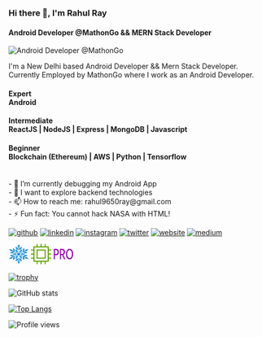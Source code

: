 ### Hi there 👋, I'm Rahul Ray
#### Android Developer @MathonGo && MERN Stack Developer
![Android Developer @MathonGo](https://user-images.githubusercontent.com/31301266/150575330-f09da809-4dfe-4c0f-aa78-8a3f80af67bb.png)

I'm a New Delhi based Android Developer && Mern Stack Developer. Currently Employed by MathonGo where I work as an Android Developer.

#### Expert <br>Android
  
#### Intermediate <br>ReactJS | NodeJS | Express | MongoDB | Javascript

#### Beginner <br> Blockchain (Ethereum) | AWS | Python | Tensorflow 
<br>
- 🔭 I’m currently debugging my Android App<br>
- 💬 I want to explore backend technologies <br>
- 📫 How to reach me: rahul9650ray@gmail.com <br>
- ⚡ Fun fact: You cannot hack NASA with HTML!





[<img src='https://cdn.jsdelivr.net/npm/simple-icons@3.0.1/icons/github.svg' alt='github' height='40'>](https://github.com/raystatic)  [<img src='https://cdn.jsdelivr.net/npm/simple-icons@3.0.1/icons/linkedin.svg' alt='linkedin' height='40'>](https://www.linkedin.com/in/rahul-ray-1b6748151/) [<img src='https://cdn.jsdelivr.net/npm/simple-icons@3.0.1/icons/instagram.svg' alt='instagram' height='40'>](https://www.instagram.com/raystatic_/)  [<img src='https://cdn.jsdelivr.net/npm/simple-icons@3.0.1/icons/twitter.svg' alt='twitter' height='40'>](https://twitter.com/raystatic_)  [<img src='https://cdn.jsdelivr.net/npm/simple-icons@3.0.1/icons/icloud.svg' alt='website' height='40'>](http://raystatic.me/portfolio/)  [<img src='https://cdn.jsdelivr.net/npm/simple-icons@3.0.1/icons/medium.svg' alt='medium' height='40'>](https://medium.com/@rahul9650ray)  

<a href='https://archiveprogram.github.com/'><img src='https://raw.githubusercontent.com/acervenky/animated-github-badges/master/assets/acbadge.gif' width='40' height='40'></a> <a href='https://docs.github.com/en/developers'><img src='https://raw.githubusercontent.com/acervenky/animated-github-badges/master/assets/devbadge.gif' width='40' height='40'></a> <a href='https://github.com/pricing'><img src='https://raw.githubusercontent.com/acervenky/animated-github-badges/master/assets/pro.gif' width='40' height='40'></a>

[![trophy](https://github-profile-trophy.vercel.app/?username=raystatic)](https://github.com/ryo-ma/github-profile-trophy)

![GitHub stats](https://github-readme-stats.vercel.app/api?username=raystatic&show_icons=true)  

[![Top Langs](https://github-readme-stats.vercel.app/api/top-langs/?username=raystatic)](https://github.com/anuraghazra/github-readme-stats)

![Profile views](https://gpvc.arturio.dev/raystatic)  
